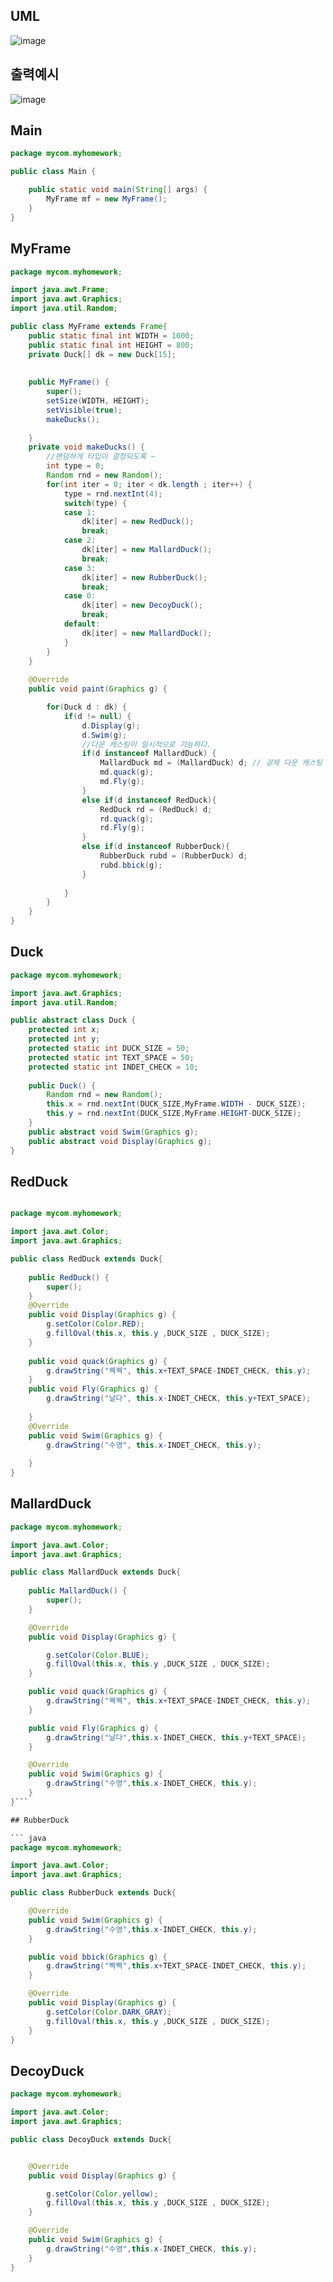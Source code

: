 ## UML
![image](https://user-images.githubusercontent.com/43203949/226222568-c082c81e-fdca-44e0-a316-6b99032000dd.png)


## 출력예시
![image](https://user-images.githubusercontent.com/43203949/226222587-b84c76d9-aef9-4da8-8e2d-c6aa1bbed018.png)

## Main

``` java
package mycom.myhomework;

public class Main {

	public static void main(String[] args) {
		MyFrame mf = new MyFrame();
	}
}
```
## MyFrame

```java
package mycom.myhomework;

import java.awt.Frame;
import java.awt.Graphics;
import java.util.Random;

public class MyFrame extends Frame{
	public static final int WIDTH = 1000;
	public static final int HEIGHT = 800;
	private Duck[] dk = new Duck[15];
	
	
	public MyFrame() {
		super();
		setSize(WIDTH, HEIGHT);
		setVisible(true);
		makeDucks();
		
	}
	private void makeDucks() {
		//랜덤하게 타입이 결정되도록 ~
		int type = 0;
		Random rnd = new Random();
		for(int iter = 0; iter < dk.length ; iter++) {
			type = rnd.nextInt(4);
			switch(type) {
			case 1:
				dk[iter] = new RedDuck();
				break;
			case 2:
				dk[iter] = new MallardDuck();
				break;
			case 3:
				dk[iter] = new RubberDuck();
				break;
			case 0:
				dk[iter] = new DecoyDuck();
				break;
			default:
				dk[iter] = new MallardDuck();
			}
		}
	}
	
	@Override
	public void paint(Graphics g) {

		for(Duck d : dk) {
			if(d != null) {
				d.Display(g);
				d.Swim(g);
				//다운 캐스팅이 일시적으로 가능하다.
				if(d instanceof MallardDuck) {
					MallardDuck md = (MallardDuck) d; // 강제 다운 캐스팅 형변환
					md.quack(g);
					md.Fly(g);
				}
				else if(d instanceof RedDuck){
					RedDuck rd = (RedDuck) d;
					rd.quack(g);
					rd.Fly(g);
				}
				else if(d instanceof RubberDuck){
					RubberDuck rubd = (RubberDuck) d;
					rubd.bbick(g);
				}
				
			}
		}
	}
}
```

## Duck

```java
package mycom.myhomework;

import java.awt.Graphics;
import java.util.Random;

public abstract class Duck {
	protected int x;
	protected int y;
	protected static int DUCK_SIZE = 50;
	protected static int TEXT_SPACE = 50;
	protected static int INDET_CHECK = 10;
	
	public Duck() {
		Random rnd = new Random();
		this.x = rnd.nextInt(DUCK_SIZE,MyFrame.WIDTH - DUCK_SIZE);
		this.y = rnd.nextInt(DUCK_SIZE,MyFrame.HEIGHT-DUCK_SIZE);
	}
	public abstract void Swim(Graphics g);
	public abstract void Display(Graphics g);
}
```

## RedDuck
``` java

package mycom.myhomework;

import java.awt.Color;
import java.awt.Graphics;

public class RedDuck extends Duck{
	
	public RedDuck() {
		super();
	}
	@Override
	public void Display(Graphics g) {
		g.setColor(Color.RED);
		g.fillOval(this.x, this.y ,DUCK_SIZE , DUCK_SIZE);
	}
	
	public void quack(Graphics g) {
		g.drawString("꿱꿱", this.x+TEXT_SPACE-INDET_CHECK, this.y);
	}
	public void Fly(Graphics g) {
		g.drawString("날다", this.x-INDET_CHECK, this.y+TEXT_SPACE);
		
	}
	@Override
	public void Swim(Graphics g) {
		g.drawString("수영", this.x-INDET_CHECK, this.y);
		
	}
}
```

## MallardDuck

``` java
package mycom.myhomework;

import java.awt.Color;
import java.awt.Graphics;

public class MallardDuck extends Duck{
	
	public MallardDuck() {
		super();
	}

	@Override
	public void Display(Graphics g) {

		g.setColor(Color.BLUE);
		g.fillOval(this.x, this.y ,DUCK_SIZE , DUCK_SIZE);
	}

	public void quack(Graphics g) {
		g.drawString("꿱꿱", this.x+TEXT_SPACE-INDET_CHECK, this.y);
	}

	public void Fly(Graphics g) {
		g.drawString("날다",this.x-INDET_CHECK, this.y+TEXT_SPACE);
	}

	@Override
	public void Swim(Graphics g) {
		g.drawString("수영",this.x-INDET_CHECK, this.y);	
	}
}```

## RubberDuck

``` java
package mycom.myhomework;

import java.awt.Color;
import java.awt.Graphics;

public class RubberDuck extends Duck{

	@Override
	public void Swim(Graphics g) {
		g.drawString("수영",this.x-INDET_CHECK, this.y);	
	}

	public void bbick(Graphics g) {
		g.drawString("삑삑",this.x+TEXT_SPACE-INDET_CHECK, this.y);	
	}

	@Override
	public void Display(Graphics g) {
		g.setColor(Color.DARK_GRAY);
		g.fillOval(this.x, this.y ,DUCK_SIZE , DUCK_SIZE);	
	}
}
``` 

## DecoyDuck

``` java
package mycom.myhomework;

import java.awt.Color;
import java.awt.Graphics;

public class DecoyDuck extends Duck{


	@Override
	public void Display(Graphics g) {

		g.setColor(Color.yellow);
		g.fillOval(this.x, this.y ,DUCK_SIZE , DUCK_SIZE);
	}

	@Override
	public void Swim(Graphics g) {
		g.drawString("수영",this.x-INDET_CHECK, this.y);	
	}
}
```
